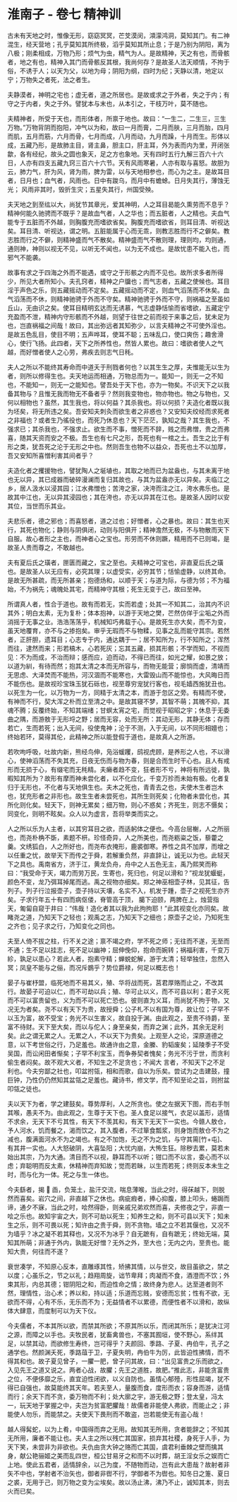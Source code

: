 # 淮南子 - 卷七 精神训

古未有天地之时，惟像无形，窈窈冥冥，芒芠漠闵，澒濛鸿洞，莫知其门。有二神混生，经天营地；孔乎莫知其所终极，滔乎莫知其所止息；于是乃别为阴阳，离为八极；刚柔相成，万物乃形；烦气为虫，精气为人。是故精神，天之有也，而骨骸者，地之有也，精神入其门而骨骸反其根，我尚何存？是故圣人法天顺情，不拘于俗，不诱于人；以天为父，以地为母；阴阳为纲，四时为纪；天静以清，地定以宁；万物失之者死，法之者生。

夫静漠者，神明之宅也；虚无者，道之所居也。是故或求之于外者，失之于内；有守之于内者，失之于外。譬犹本与末也，从本引之，干枝万叶，莫不随也。

夫精神者，所受于天也，而形体者，所禀于地也。故曰：“一生二，二生三，三生万物。”万物背阴而抱阳，冲气以为和，故曰一月而膏，二月而肤，三月而胎，四月而肌，五月而筋，六月而骨，七月而成，八月而动，九月而躁，十月而生。形体以成，五藏乃形，是故肺主目，肾主鼻，胆主口，肝主耳，外为表而内为里，开闭张歙，各有经纪，故头之圆也象天，足之方也象地。天有四时五行九解三百六十六日，人亦有四支五藏九窍三百六十六节。天有风雨寒暑，人亦有取与喜怒。故胆为云，肺力气，肝为风，肾为雨，脾为雷，以与天地相参也，而心为之主。是故耳目者，日月也；血气者，风雨也。日中有踆乌，而月中有蟾蜍。日月失其行，薄蚀无光； 风雨非其时，毁折生灾；五星失其行，州国受殃。

夫天地之到至纮以大，尚犹节其章光，爱其神明，人之耳目曷能久熏劳而不息乎？精神何能久驰骋而不既乎？是故血气者，人之华也；而五脏者，人之精也。夫血气能专于五脏而不外越，则胸腹充而嗜欲省矣。胸腹充而嗜欲省，则耳目清、听视达矣。耳目清、听视达，谓之明。五脏能属于心而无乖，则教志胜而行不之僻矣。教志胜而行之不僻，则精神盛而气不散矣。精神盛而气不散则理，理则均，均则通，通则神，神则以视无不见，以听无不闻也，以为无不成也。是故忧患不能入也，而邪气不能袭。

故事有求之于四海之外而不能遇，或守之于形骸之内而不见也。故所求多者所得少，所见大者所知小。夫孔窍者，精神之户牖也；而气志者，五藏之使候也。耳目淫于声色之乐，则五藏摇动而不定矣。五藏摇动而不定，则血气滔荡而不休矣。血气滔荡而不休，则精神驰骋于外而不守矣。精神驰骋于外而不守，则祸福之至虽如丘山，无由识之矣。使耳目精明玄达而无诱慕，气志虚静恬愉而省嗜欲，五藏定宁充盈而不泄，精神内守形骸而不外越，则望于往世之前而视于来事之后，犹未足为也，岂直祸福之间哉！故曰，其出弥远者其知弥少，以言夫精神之不可使外淫也。是故五色乱目，使目不明；五声哗耳，使耳不聪；五味乱口，使口爽伤；趣舍滑心，使行飞扬。此四者，天下之所养性也，然皆人累也。故曰：嗜欲者使人之气越，而好憎者使人之心劳，弗疾去则志气日秏。

夫人之所以不能终其寿命而中道夭于刑戮者何也？以其生生之厚，夫惟能无以生为者，则所以修得生也。夫天地运而相通，万物总而为一。能知一，则无一之不知也，不能知一，则无一之能知也。譬吾处于天下也，亦为一物矣。不识天下之以我备其物与？且惟无我而物无不备者乎？然则我变物也，物亦物也。物之与物也，又何以相物也？虽然，其生我也，将以何益？其杀我也。将以何损？夫造化者既以我为坯矣，将无所违之矣。吾安知夫刺灸而欲生者之非惑也？又安知夫绞经而求死者之非福也？或者生乃徭役也，而死乃休息也？天下茫茫，孰知之哉？其生我也，不强求已；其杀我也，不强求止。欲生而不事，憎死而不辞，贱之而弗憎，贵之而弗喜，随其天资而安之不极。吾生也有七尺之形，吾死也有一棺之土。吾生之比于有形之类，犹吾死之沦于无形之中也。然则吾生也物不以益众，吾死也土不以加厚，吾又安知所喜憎利害其间者乎？

夫造化者之攫援物也，譬犹陶人之埏埴也，其取之地而已为盆盎也，与其未离于地也无以异，其已成器而破碎漫澜而复归其故也，与其为盆盎亦无以异矣。夫临江之乡，居人汲水以浸其园；江水弗憎也；苦洿之家，决洿而注之江，洿水弗乐也。是故其中江也，无以异其浸园也；其在洿也，亦无以异其在江也。是故圣人因时以安其位，当世而乐其业。

夫悲乐者，德之邪也；而喜怒者，道之过也；好憎者，心之暴也。故曰：其生也天行，其死也物化；静则与阴俱闭，动则与阳俱开；精神澹然无极，不与物散而天下自服。故心者形之主也，而神者心之宝也。形劳而不休则蹶，精用而不已则竭，是故圣人贵而尊之，不敢越也。

夫有夏后氏之璜者，匣匮而藏之，宝之至也。夫精神之可宝也，非直夏后氏之璜也。是故圣人以无应有，必究其理；以虚受实，必穷其节；恬愉虚静，以终其命。是故无所甚疏，而无所甚亲；抱德炀和，以顺于天；与道为际，与德为邻；不为福始，不为祸先；魂魄处其宅，而精神守其根；死生无变于己，故曰至神。

所谓真人者，性合于道也。故有而若无，实而若虚；处其一不知其二，治其内不识其外；明白太素，无为复朴；体本抱神，以游于天地之樊，芒然仿佯于尘垢之外而消摇于无事之业。浩浩荡荡乎，机械知巧弗载于心。是故死生亦大矣，而不为变，虽天地覆育，亦不与之掺抱矣。审乎无瑕而不与物糅，见事之乱而能守其宗。若然者，正肝胆，遗耳目；心志专于内，通达耦于一；居不知所为，行不知所之；浑然而往，逮然而来；形若槁木，心若死灰；忘其五藏，损其形骸；不学而知，不视而见：不为而成，不治而辩；感而应，迫而动，不得已而往，如光之耀，如景之放；以道为紃，有待而然；抱其太清之本而无所容与，而物无能营；廓惝而虚，清靖而无思虑、大泽焚而不能热，河汉涸而不能寒也，大雷毁山而不能惊也，大风晦日而不能伤也。是故视珍宝珠玉犹石砾也，视至尊穷宠犹行客也，视毛嫱西施犹丑也。以死生为一化，以万物为一方，同精于太清之本，而游于忽区之旁。有精而不使，有神而不行，契大浑之朴而立至清之中。是故其寝不梦，其智不萌；其魄不抑，其魂不腾；反覆终始，不知其端绪；甘螟太宵之宅，而觉视于昭昭之宇；休息于无委曲之隅，而游敖于无形埒之野；居而无容，处而无所：其动无形，其静无体；存而若亡，生而若死；出入无间，役使鬼神；沦于不测，入于无间，以不同形相嬗也；终始若环，莫得其伦，此精神之所以能登假于道也，是故真人之所游。

若吹呴呼吸，吐故内新，熊经鸟伸，凫浴蝯躩，鸱视虎顾，是养形之人也，不以滑心，使神滔荡而不失其充，日夜无伤而与物为春，则是合而生时干心也。且人有戒形而无损于心，有缀宅而无秏精。夫癞者趋不变，狂者形不亏，神将有所远徙，孰暇知其所为？故形有摩而神未尝化者，以不化应化，千变万抮而未始有极。化者复归于无形也，不化者与天地俱生也。夫木之死也，青青去之也，夫使木生者岂木也，犹充形者之非形也。故生生者未尝死也，其所生则死矣；化物者未尝化也，其所化则化矣。轻天下，则神无累矣；细万物，则心不惑矣；齐死生，则志不慑矣；同变化，则明不眩矣。众人以为虚言，吾将举类而实之。

人之所以乐为人主者，以其穷耳目之欲，而适躬体之便也。今高台层榭，人之所丽也，而尧朴桷不斲，素题不枅。珍怪奇异，人之所美也，而尧粝粢之饭，藜藿之羹。文绣狐白，人之所好也，而尧布衣掩形，鹿裘御寒。养性之具不加厚，而增之以任重之忧，故举天下而传之于舜，若解重负然，非直辞让，诚无以为也。此轻天下之具也。禹南省方，济于江，黄龙负舟，舟中之人五色无主，禹乃熙笑而称曰：“我受命于天，竭力而劳万民，生寄也，死归也，何足以滑和？”视龙犹蝘蜓，颜色不变，龙乃弭耳掉尾而逃。禹之视物亦细矣。郑之神巫相壶子林，见其征，告列子。列子行泣报壶子，壶子持以天壤，名实不入，机发于踵，壶子之视死生亦齐矣。子求行年五十有四而病伛偻，脊管高于顶， 臈下迫颐，两脾在上，烛营指天，匍匐自窥于井曰：“伟哉！造化者其以我为此拘拘耶！”此其视变化亦同矣。故睹尧之道，乃知天下之轻也；观禹之志，乃知天下之细也；原壶子之论，乃知死生之齐也；见子求之行，乃知变化之同也。

夫至人倚不拔之柱，行不关之途；禀不竭之府，学不死之师；无往而不遂，无至而不通；生不足以挂志，死不足以幽神；屈伸俛仰，抱命而婉转；祸福利害，千变万紾，孰足以患心？若此人者，抱素守精；蝉蜕蛇解，游于太清；轻举独住，忽然入冥；凤皇不能与之俪，而况斥鷃乎？势位爵禄，何足以概志也！

晏子与崔杼盟，临死地而不易其义，殖、华将战而死，莒君厚赂而止之，不改其行。故晏子可迫以仁，而不可劫以兵；殖、华可止以义，而不可县以利；君子义死而不可以富贵留也，义为而不可以死亡恐也。彼则直为义耳，而尚犹不拘于物，又况无为者矣。尧不以有天下为贵，故授舜；公子札不以有国为尊，故让位；子罕不以玉为富，故不受宝；务光不以生害义，故自投于渊。由此观之，至贵不待爵，至富不待财。天下至大矣，而以与佗人；身至亲矣，而弃之渊；此外，其余无足利矣。此之谓无累之人。无累之人，不以天下为贵矣。上观至人之论，深原道德之意，以下考世俗之行，乃足羞也。故通许由之意，金縢、豹韬废矣；延陵季子不受吴国，而讼闲田者惭矣；子罕不利宝玉，而争券契者愧矣；务光不污于世，而贪利偷生者闷矣。故不观大义者，不知生之不足贪也；不闻大 言者，不知天下之不足利也。今夫穷鄙之社也，叩盆拊瓴，相和而歌，自以为乐矣。尝试为之击建鼓，撞巨钟，乃性仍仍然知其盆瓴之足羞也。藏诗书，修文学，而不知至论之旨，则拊盆叩瓴之徒也。

夫以天下为者，学之建鼓矣。尊势厚利，人之所贪也。使之左据天下图，而右手刎其喉，愚夫不为。由此观之，生尊于天下也。圣人食足以接气，衣足以盖形，适情不求余，无天下不亏其性，有天下不羡其和，有天下无天下一实也。今赣人敖仓，予人河水，饥而餐之，渴而饮之，其入腹者，不过箪食瓢浆，则身饱而敖仓不为之减也，腹满面河水不为之竭也。有之不加饱，无之不为之饥，与守其篅[竹+屯]、有其井一实也。人大怒破阴，大喜坠阳；大忧内崩，大怖生狂。除秽去累，莫若未始出其宗，乃为大通。清目而不以视，静耳而不以听；钳口而不以言，委心而不以虑；弃聪明而反太素，休精神而弃知故；觉而若眛，以生而若死；终则反本未生之时，而与化为一体。死之与生一体也。

今夫繇者，揭  臿，负笼土，盐汗交流，喘息薄喉，当此之时，得茠越下，则脱然而喜矣。岩穴之间，非直越下之休也。病疵瘕者，捧心抑腹，膝上叩头，蜷跼而谛，通夕不寐，当此之时，哙然得卧，则亲戚兄弟欢然而喜，夫修夜之宁，非直一哙之乐也。故知宇宙之大，则不可劫以死生；知养生之和，则不可县以天下；知未生之乐，则不可畏以死；知许由之贵于舜，则不贪物。墙之立不若其偃也，又况不为墙乎？冰之凝不若其释也，又况不为冰乎？自无蹠有，自有蹠无；终始无端，莫知其所萌；非通于外内，孰能无好憎？无外之外，至大也；无内之内，至贵也。能知大贵，何往而不遂？

衰世凑学，不知原心反本，直雕琢其性，矫拂其情，以与世交，故目虽欲之，禁之以度；心虽乐之，节之以礼；趋翔周旋，诎节卑拜；肉凝而不食，酒澄而不饮；外束其形，内总其德；钳阴阳之和，而迫性命之情；故终身为悲人。达至道者则不然，理情性，治心术；养以和，持以适；乐道而忘贱，安德而忘贫；性有不欲，无欲而不得，心有不乐，无乐而不为；无益情者不以累德，而便性者不以滑和，故纵体大肆意，而度制可以为天下仪。

今夫儒者，不本其所以欲，而禁其所欲；不原其所以乐，而闭其所乐；是犹决江河之源，而障之以手也。夫牧民者，犹畜禽兽也，不塞其囿垣，使不野心，系绊其足，以禁其动，而欲修生寿终，岂可得乎？夫颜回、季路、子夏、冉伯牛，孔子之通学也。然颜渊夭死，季路葅于卫，子夏失明，冉伯牛为厉，此皆迫性拂情，而不得其和也。故子夏见曾子，一臞一肥，曾子问其故，曰：“出见富贵之乐而欲之，入见先王之道又说之。两者心战，故臞；先王之道胜，故肥。”推此志，非能贪富贵之位，不便侈靡之乐，直宜迫性闭欲，以义自防也。虽情心郁殪，形性屈竭，犹不得已自强也，故莫能终其天年。若夫至人，量腹而食，度形而衣；容身而游，适情而行；余天下而不贪，委万物而不利；处大廓之宇，游无极之野；登太皇，冯太一，玩天地于掌握之中，夫岂为贫富肥臞哉！故儒者非能使人弗欲，而能止之；非能使人勿乐，而能禁之。夫使天下畏刑而不敢盗，岂若能使无有盗心哉！

越人得髯蛇，以为上肴，中国得而弃之无用。故知其无所用，贪者能辞之；不知其无所用，廉者不能让也。夫人主之所以残亡其国家，损弃其社稷，身死于人手，为天下笑，未尝非为非欲也。夫仇由贪大钟之赂而亡其国，虞君利垂棘之壁而擒其身，献公艳骊姬之美而乱四世，桓公甘易牙之和而不以时葬，胡王淫女乐之娱而亡上地。使此五君者，适情辞余，以己为度，不随物而动，岂有此大患哉？故射者非矢不中也，学射者不治矢也，御者非辔不行，学御者不为辔也。知冬日之箑、夏日之裘，无用于己，则万物之变为尘埃矣。故以汤止沸，沸乃不止，诚知其本，则去火而已矣。
